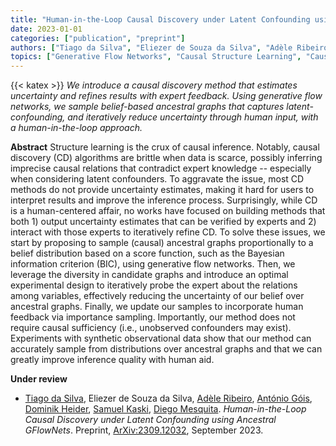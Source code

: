 ```yaml
---
title: "Human-in-the-Loop Causal Discovery under Latent Confounding using Ancestral GFlowNets"
date: 2023-01-01
categories: ["publication", "preprint"]
authors: ["Tiago da Silva", "Eliezer de Souza da Silva", "Adèle Ribeiro", "António Góis", "Dominik Heider", "Samuel Kaski", "Diego Mesquita"]
topics: ["Generative Flow Networks", "Causal Structure Learning", "Causal ML"]
---
```

{{< katex >}}
*We introduce a causal discovery method that estimates uncertainty and refines results with expert feedback. Using generative flow networks, we sample belief-based ancestral graphs that captures latent-confounding, and iteratively reduce uncertainty through human input, with a human-in-the-loop approach.*
<!--more-->

**Abstract**
Structure learning is the crux of causal inference. Notably, causal discovery (CD) algorithms are brittle when data is scarce, possibly inferring imprecise causal relations that contradict expert knowledge -- especially when considering latent confounders. To aggravate the issue, most CD methods do not provide uncertainty estimates, making it hard for users to interpret results and improve the inference process. Surprisingly, while CD is a human-centered affair, no works have focused on building methods that both 1) output uncertainty estimates that can be verified by experts and 2) interact with those experts to iteratively refine CD. To solve these issues, we start by proposing to sample (causal) ancestral graphs proportionally to a belief distribution based on a score function, such as the Bayesian information criterion (BIC), using generative flow networks. Then, we leverage the diversity in candidate graphs and introduce an optimal experimental design to iteratively probe the expert about the relations among variables, effectively reducing the uncertainty of our belief over ancestral graphs. Finally, we update our samples to incorporate human feedback via importance sampling. Importantly, our method does not require causal sufficiency (i.e., unobserved confounders may exist). Experiments with synthetic observational data show that our method can accurately sample from distributions over ancestral graphs and that we can greatly improve inference quality with human aid.

**Under review** 

* [Tiago da Silva](https://scholar.google.com/citations?user=FLBHiI0AAAAJ), Eliezer de Souza da Silva, [Adèle Ribeiro](https://adele.github.io/#about), [António Góis](https://antoniogois.github.io/), [Dominik Heider](https://scholar.google.com/citations?hl=en&user=zPaHcoAAAAAJ&view_op=list_works&sortby=pubdate), [Samuel Kaski](https://scholar.google.com/citations?user=uF6H9jMAAAAJ&hl=en), [Diego Mesquita](https://scholar.google.com/citations?user=6_FDUGEAAAAJ). *Human-in-the-Loop Causal Discovery under Latent Confounding using Ancestral GFlowNets*. Preprint, [ArXiv:2309.12032](https://arxiv.org/abs/2309.12032), September 2023.